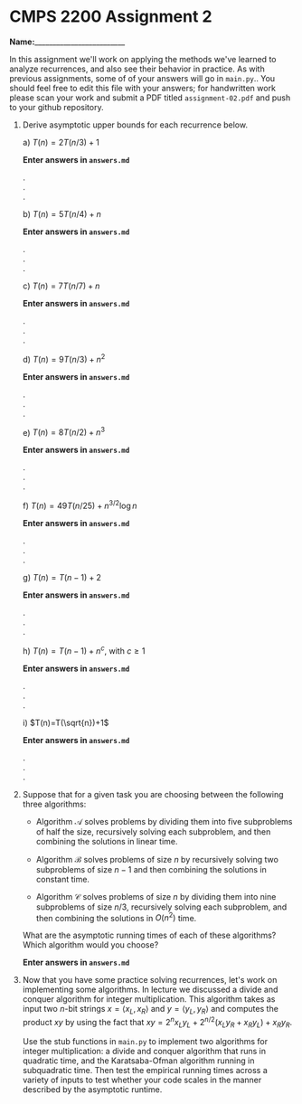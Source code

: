 # CMPS 2200 Assignment 2

**Name:**_________________________

In this assignment we'll work on applying the methods we've learned to analyze recurrences, and also see their behavior
in practice. As with previous
assignments, some of of your answers will go in `main.py`.. You
should feel free to edit this file with your answers; for handwritten
work please scan your work and submit a PDF titled `assignment-02.pdf`
and push to your github repository.


1. Derive asymptotic upper bounds for each recurrence below.

    a) $T(n)=2T(n/3)+1$

    **Enter answers in `answers.md`**

    .  
    .  
    .  

    b) $T(n)=5T(n/4)+n$

    **Enter answers in `answers.md`**

    .  
    .  
    .  
 
    c) $T(n)=7T(n/7)+n$

    **Enter answers in `answers.md`**

    .  
    .  
    .  
 
    d) $T(n)=9T(n/3)+n^2$

    **Enter answers in `answers.md`**

    .  
    .  
    .  
 
    e) $T(n)=8T(n/2)+n^3$

    **Enter answers in `answers.md`**

    .  
    .  
    .  

    f) $T(n)=49T(n/25)+n^{3/2}\log n$

    **Enter answers in `answers.md`**

    .  
    .  
    .  

    g) $T(n)=T(n-1)+2$

    **Enter answers in `answers.md`**

    .  
    .  
    .  

    h) $T(n)= T(n-1)+n^c$, with $c\geq 1$

    **Enter answers in `answers.md`**

    .  
    .  
    .  

    i) $T(n)=T(\sqrt{n})+1$

    **Enter answers in `answers.md`**

    .  
    .  
    .  


2. Suppose that for a given task you are choosing between the following three algorithms:

	* Algorithm $\mathcal{A}$ solves problems by dividing them into
      five subproblems of half the size, recursively solving each
      subproblem, and then combining the solutions in linear time.
	  
	* Algorithm $\mathcal{B}$ solves problems of size $n$ by
      recursively solving two subproblems of size $n-1$ and then
      combining the solutions in constant time.
		
	* Algorithm $\mathcal{C}$ solves problems of size $n$ by dividing
      them into nine subproblems of size $n/3$, recursively solving
      each subproblem, and then combining the solutions in $O(n^2)$
      time.

    What are the asymptotic running times of each of these algorithms?
    Which algorithm would you choose?

    **Enter answers in `answers.md`**
    
3. Now that you have some practice solving recurrences, let's work on
   implementing some algorithms. In lecture we discussed a divide and
   conquer algorithm for integer multiplication. This algorithm takes as
   input two $n$-bit strings $x = \langle x_L, x_R\rangle$ and $y=\langle
   y_L, y_R\rangle$ and computes the product $xy$ by using the fact that
   $xy = 2^{n}x_Ly_L + 2^{n/2}(x_Ly_R+x_Ry_L) + x_Ry_R.$ 

   Use the stub functions in `main.py` to implement two algorithms for
   integer multiplication: a divide and conquer algorithm that runs in
   quadratic time, and the Karatsaba-Ofman algorithm running in
   subquadratic time. Then test the empirical running times across a
   variety of inputs to test whether your code scales in the manner
   described by the asymptotic runtime.

